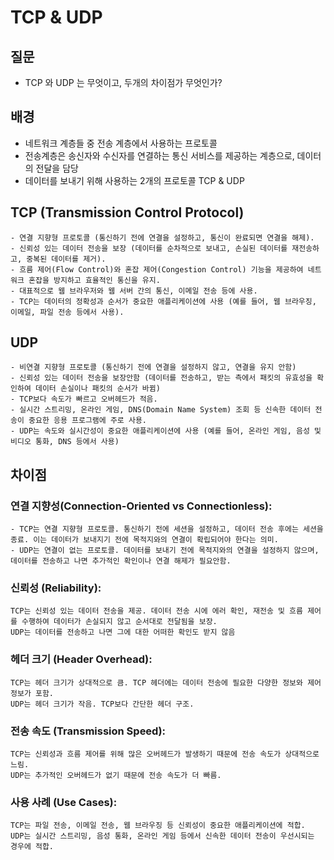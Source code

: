# TCP & UDP 

## 질문
- TCP 와 UDP 는 무엇이고, 두개의 차이점가 무엇인가?


## 배경
- 네트워크 계층들 중 전송 계층에서 사용하는 프로토콜
- 전송계층은 송신자와 수신자를 연결하는 통신 서비스를 제공하는 계층으로, 데이터의 전달을 담당
- 데이터를 보내기 위해 사용하는 2개의 프로토콜 TCP & UDP


## TCP (Transmission Control Protocol)

```
- 연결 지향형 프로토콜 (통신하기 전에 연결을 설정하고, 통신이 완료되면 연결을 해제).
- 신뢰성 있는 데이터 전송을 보장 (데이터를 순차적으로 보내고, 손실된 데이터를 재전송하고, 중복된 데이터를 제거).
- 흐름 제어(Flow Control)와 혼잡 제어(Congestion Control) 기능을 제공하여 네트워크 혼잡을 방지하고 효율적인 통신을 유지.
- 대표적으로 웹 브라우저와 웹 서버 간의 통신, 이메일 전송 등에 사용.
- TCP는 데이터의 정확성과 순서가 중요한 애플리케이션에 사용 (예를 들어, 웹 브라우징, 이메일, 파일 전송 등에서 사용).
```
 



## UDP

```
- 비연결 지향형 프로토콜 (통신하기 전에 연결을 설정하지 않고, 연결을 유지 안함)
- 신뢰성 있는 데이터 전송을 보장안함 (데이터를 전송하고, 받는 측에서 패킷의 유효성을 확인하여 데이터 손실이나 패킷의 순서가 바뀜)
- TCP보다 속도가 빠르고 오버헤드가 적음.
- 실시간 스트리밍, 온라인 게임, DNS(Domain Name System) 조회 등 신속한 데이터 전송이 중요한 응용 프로그램에 주로 사용.
- UDP는 속도와 실시간성이 중요한 애플리케이션에 사용 (예를 들어, 온라인 게임, 음성 및 비디오 통화, DNS 등에서 사용)
```


## 차이점

### 연결 지향성(Connection-Oriented vs Connectionless):
```
- TCP는 연결 지향형 프로토콜. 통신하기 전에 세션을 설정하고, 데이터 전송 후에는 세션을 종료. 이는 데이터가 보내지기 전에 목적지와의 연결이 확립되어야 한다는 의미.
- UDP는 연결이 없는 프로토콜. 데이터를 보내기 전에 목적지와의 연결을 설정하지 않으며, 데이터를 전송하고 나면 추가적인 확인이나 연결 해제가 필요안함.
```

### 신뢰성 (Reliability):
```
TCP는 신뢰성 있는 데이터 전송을 제공. 데이터 전송 시에 에러 확인, 재전송 및 흐름 제어를 수행하여 데이터가 손실되지 않고 순서대로 전달됨을 보장.
UDP는 데이터를 전송하고 나면 그에 대한 어떠한 확인도 받지 않음
```

### 헤더 크기 (Header Overhead):
```
TCP는 헤더 크기가 상대적으로 큼. TCP 헤더에는 데이터 전송에 필요한 다양한 정보와 제어 정보가 포함.
UDP는 헤더 크기가 작음. TCP보다 간단한 헤더 구조.
```

### 전송 속도 (Transmission Speed):
```
TCP는 신뢰성과 흐름 제어를 위해 많은 오버헤드가 발생하기 때문에 전송 속도가 상대적으로 느림.
UDP는 추가적인 오버헤드가 없기 때문에 전송 속도가 더 빠름.
```

### 사용 사례 (Use Cases):
```
TCP는 파일 전송, 이메일 전송, 웹 브라우징 등 신뢰성이 중요한 애플리케이션에 적합.
UDP는 실시간 스트리밍, 음성 통화, 온라인 게임 등에서 신속한 데이터 전송이 우선시되는 경우에 적합.
```



